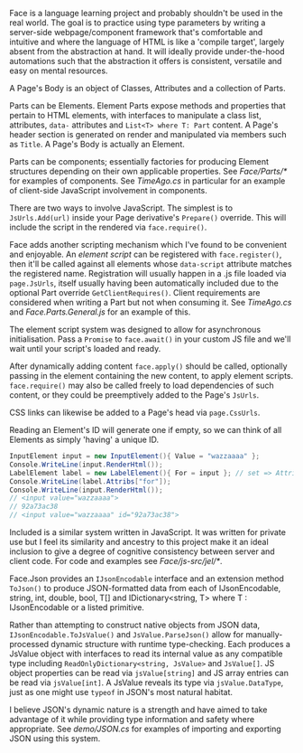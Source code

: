 Face is a language learning project and probably shouldn't be used in the real world. The goal is to practice using type parameters by writing a server-side webpage/component framework that's comfortable and intuitive and where the language of HTML is like a 'compile target', largely absent from the abstraction at hand. It will ideally provide under-the-hood automations such that the abstraction it offers is consistent, versatile and easy on mental resources.

A Page's Body is an object of Classes, Attributes and a collection of Parts.

Parts can be Elements. Element Parts expose methods and properties that pertain to HTML elements, with interfaces to manipulate a class list, attributes, `data-` attributes and `List<T> where T: Part` content. A Page's header section is generated on render and manipulated via members such as `Title`. A Page's Body is actually an Element.

Parts can be components; essentially factories for producing Element structures depending on their own applicable properties. See *Face/Parts/\** for examples of components. See *TimeAgo.cs* in particular for an example of client-side JavaScript involvement in components.

There are two ways to involve JavaScript. The simplest is to `JsUrls.Add(url)` inside your Page derivative's `Prepare()` override. This will include the script in the rendered <head> via `face.require()`.

Face adds another scripting mechanism which I've found to be convenient and enjoyable. An *element script* can be registered with `face.register()`, then it'll be called against all elements whose `data-script` attribute matches the registered name. Registration will usually happen in a .js file loaded via `page.JsUrls`, itself usually having been automatically included due to the optional Part override `GetClientRequires()`. Client requirements are considered when writing a Part but not when consuming it. See *TimeAgo.cs* and *Face.Parts.General.js* for an example of this.

The element script system was designed to allow for asynchronous initialisation. Pass a `Promise` to `face.await()` in your custom JS file and we'll wait until your script's loaded and ready.

After dynamically adding content `face.apply()` should be called, optionally passing in the element containing the new content, to apply element scripts. `face.require()` may also be called freely to load dependencies of such content, or they could be preemptively added to the Page's `JsUrls`.

CSS links can likewise be added to a Page's head via `page.CssUrls`.

Reading an Element's ID will generate one if empty, so we can think of all Elements as simply 'having' a unique ID.

```c#  
InputElement input = new InputElement(){ Value = "wazzaaaa" };  
Console.WriteLine(input.RenderHtml());  
LabelElement label = new LabelElement(){ For = input }; // set => Attribs["for"] = value.Id  
Console.WriteLine(label.Attribs["for"]);  
Console.WriteLine(input.RenderHtml());  
// <input value="wazzaaaa">  
// 92a73ac38  
// <input value="wazzaaaa" id="92a73ac38">
```

Included is a similar system written in JavaScript. It was written for private use but I feel its similarity and ancestry to this project make it an ideal inclusion to give a degree of cognitive consistency between server and client code. For code and examples see *Face/js-src/jel/\**.

Face.Json provides an `IJsonEncodable` interface and an extension method `ToJson()` to produce JSON-formatted data from each of IJsonEncodable, string, int, double, bool, T[] and IDictionary<string, T> where T : IJsonEncodable or a listed primitive.

Rather than attempting to construct native objects from JSON data, `IJsonEncodable.ToJsValue()` and `JsValue.ParseJson()` allow for manually-processed dynamic structure with runtime type-checking. Each produces a JsValue object with interfaces to read its internal value as any compatible type including `ReadOnlyDictionary<string, JsValue>` and `JsValue[]`. JS object properties can be read via `jsValue[string]` and JS array entries can be read via `jsValue[int]`. A JsValue reveals its type via `jsValue.DataType`, just as one might use `typeof` in JSON's most natural habitat.

I believe JSON's dynamic nature is a strength and have aimed to take advantage of it while providing type information and safety where appropriate. See *demo/JSON.cs* for examples of importing and exporting JSON using this system.